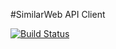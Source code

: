 #SimilarWeb API Client

[![Build Status](https://travis-ci.org/csizsek/similarweb.svg?branch=master)](https://travis-ci.org/csizsek/similarweb)

